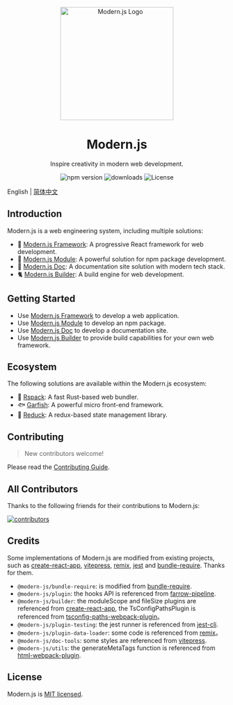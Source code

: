 <p align="center">
  <a href="https://modernjs.dev" target="blank"><img src="https://lf3-static.bytednsdoc.com/obj/eden-cn/ylaelkeh7nuhfnuhf/modernjs-cover.png" width="260" alt="Modern.js Logo" /></a>
</p>

<h1 align="center">Modern.js</h1>

<p align="center">
  Inspire creativity in modern web development.
</p>

<p align="center">
  <img src="https://img.shields.io/npm/v/@modern-js/core?style=flat-square&color=00a8f0" alt="npm version" />
  <img src="https://img.shields.io/npm/dm/@modern-js/core.svg?style=flat-square&color=00a8f0" alt="downloads" />
  <img src="https://img.shields.io/npm/l/@modern-js/core?style=flat-square&color=00a8f0" alt="License" />
</p>

English | [简体中文](./README.zh-CN.md)

## Introduction

Modern.js is a web engineering system, including multiple solutions:

- 🦄 [Modern.js Framework](https://modernjs.dev/en/): A progressive React framework for web development.
- 🐧 [Modern.js Module](https://modernjs.dev/module-tools/en/): A powerful solution for npm package development.
- 🐹 [Modern.js Doc](https://modernjs.dev/doc-tools): A documentation site solution with modern tech stack.
- 🐈 [Modern.js Builder](https://modernjs.dev/builder/en/): A build engine for web development.

## Getting Started

- Use [Modern.js Framework](https://modernjs.dev/en/guides/get-started/quick-start) to develop a web application.
- Use [Modern.js Module](https://modernjs.dev/module-tools/en/guide/intro/getting-started.html) to develop an npm package.
- Use [Modern.js Doc](https://modernjs.dev/doc-tools/guide/getting-started.html) to develop a documentation site.
- Use [Modern.js Builder](https://modernjs.dev/builder/en/guide/quick-start.html) to provide build capabilities for your own web framework.

## Ecosystem

The following solutions are available within the Modern.js ecosystem:

- 🦀 [Rspack](https://github.com/web-infra-dev/rspack): A fast Rust-based web bundler.
- 🐟 [Garfish](https://github.com/web-infra-dev/garfish): A powerful micro front-end framework.
- 🦆 [Reduck](https://github.com/web-infra-dev/reduck): A redux-based state management library.

## Contributing

> New contributors welcome!

Please read the [Contributing Guide](https://github.com/web-infra-dev/modern.js/blob/main/CONTRIBUTING.md).

## All Contributors

Thanks to the following friends for their contributions to Modern.js:

<a href="https://github.com/web-infra-dev/modern.js/graphs/contributors">
  <img src="https://opencollective.com/modernjs/contributors.svg?width=890&button=false" alt="contributors">
</a>

## Credits

Some implementations of Modern.js are modified from existing projects, such as [create-react-app](https://github.com/facebook/create-react-app), [vitepress](https://github.com/vuejs/vitepress), [remix](https://github.com/vuejs/remix), [jest](https://github.com/facebook/jest) and [bundle-require](https://github.com/egoist/bundle-require). Thanks for them.

- `@modern-js/bundle-require`: is modified from [bundle-require](https://github.com/egoist/bundle-require).
- `@modern-js/plugin`: the hooks API is referenced from [farrow-pipeline](https://github.com/farrow-js/farrow/tree/master/packages/farrow-pipeline).
- `@modern-js/builder`: the moduleScope and fileSize plugins are referenced from [create-react-app](https://github.com/facebook/create-react-app), the TsConfigPathsPlugin is referenced from [tsconfig-paths-webpack-plugin](https://github.com/dividab/tsconfig-paths-webpack-plugin)。
- `@modern-js/plugin-testing`: the jest runner is referenced from [jest-cli](https://github.com/facebook/jest/blob/fdc74af37235354e077edeeee8aa2d1a4a863032/packages/jest-cli/src/cli/index.ts#L21).
- `@modern-js/plugin-data-loader`: some code is referenced from [remix](https://github.com/remix-run/remix)。
- `@modern-js/doc-tools`: some styles are referenced from [vitepress](https://github.com/vuejs/vitepress).
- `@modern-js/utils`: the generateMetaTags function is referenced from [html-webpack-plugin](https://github.com/jantimon/html-webpack-plugin).

## License

Modern.js is [MIT licensed](https://github.com/web-infra-dev/modern.js/blob/main/LICENSE).
